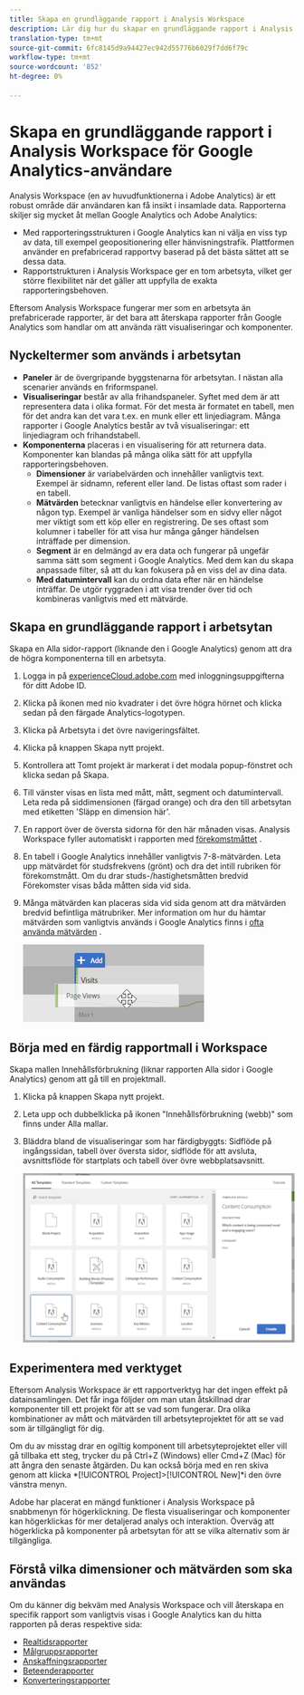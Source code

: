 ```yaml
---
title: Skapa en grundläggande rapport i Analysis Workspace
description: Lär dig hur du skapar en grundläggande rapport i Analysis Workspace i ett format som är avsett för användare som är bekanta med tredjepartsverktyg som Google Analytics.
translation-type: tm+mt
source-git-commit: 6fc8145d9a94427ec942d55776b6029f7dd6f79c
workflow-type: tm+mt
source-wordcount: '852'
ht-degree: 0%

---
```



# Skapa en grundläggande rapport i Analysis Workspace för Google Analytics-användare

Analysis Workspace (en av huvudfunktionerna i Adobe Analytics) är ett robust område där användaren kan få insikt i insamlade data. Rapporterna skiljer sig mycket åt mellan Google Analytics och Adobe Analytics:

* Med rapporteringsstrukturen i Google Analytics kan ni välja en viss typ av data, till exempel geopositionering eller hänvisningstrafik. Plattformen använder en prefabricerad rapportvy baserad på det bästa sättet att se dessa data.
* Rapportstrukturen i Analysis Workspace ger en tom arbetsyta, vilket ger större flexibilitet när det gäller att uppfylla de exakta rapporteringsbehoven.

Eftersom Analysis Workspace fungerar mer som en arbetsyta än prefabricerade rapporter, är det bara att återskapa rapporter från Google Analytics som handlar om att använda rätt visualiseringar och komponenter.

## Nyckeltermer som används i arbetsytan

* **Paneler** är de övergripande byggstenarna för arbetsytan. I nästan alla scenarier används en friformspanel.
* **Visualiseringar** består av alla frihandspaneler. Syftet med dem är att representera data i olika format. För det mesta är formatet en tabell, men för det andra kan det vara t.ex. en munk eller ett linjediagram. Många rapporter i Google Analytics består av två visualiseringar: ett linjediagram och frihandstabell.
* **Komponenterna** placeras i en visualisering för att returnera data. Komponenter kan blandas på många olika sätt för att uppfylla rapporteringsbehoven.
   * **Dimensioner** är variabelvärden och innehåller vanligtvis text. Exempel är sidnamn, referent eller land. De listas oftast som rader i en tabell.
   * **Mätvärden** betecknar vanligtvis en händelse eller konvertering av någon typ. Exempel är vanliga händelser som en sidvy eller något mer viktigt som ett köp eller en registrering. De ses oftast som kolumner i tabeller för att visa hur många gånger händelsen inträffade per dimension.
   * **Segment** är en delmängd av era data och fungerar på ungefär samma sätt som segment i Google Analytics. Med dem kan du skapa anpassade filter, så att du kan fokusera på en viss del av dina data.
   * **Med datumintervall** kan du ordna data efter när en händelse inträffar. De utgör ryggraden i att visa trender över tid och kombineras vanligtvis med ett mätvärde.

## Skapa en grundläggande rapport i arbetsytan

Skapa en Alla sidor-rapport (liknande den i Google Analytics) genom att dra de högra komponenterna till en arbetsyta.

1. Logga in på [experienceCloud.adobe.com](https://experiencecloud.adobe.com) med inloggningsuppgifterna för ditt Adobe ID.
1. Klicka på ikonen med nio kvadrater i det övre högra hörnet och klicka sedan på den färgade Analytics-logotypen.
1. Klicka på Arbetsyta i det övre navigeringsfältet.
1. Klicka på knappen Skapa nytt projekt.
1. Kontrollera att Tomt projekt är markerat i det modala popup-fönstret och klicka sedan på Skapa.
1. Till vänster visas en lista med mått, mått, segment och datumintervall. Leta reda på siddimensionen (färgad orange) och dra den till arbetsytan med etiketten &#39;Släpp en dimension här&#39;.
1. En rapport över de översta sidorna för den här månaden visas. Analysis Workspace fyller automatiskt i rapporten med [förekomstmåttet](/help/components/metrics/occurrences.md) .
1. En tabell i Google Analytics innehåller vanligtvis 7-8-mätvärden. Leta upp mätvärdet för studsfrekvens (grönt) och dra det intill rubriken för förekomstmått. Om du drar studs-/hastighetsmåtten bredvid Förekomster visas båda måtten sida vid sida.
1. Många mätvärden kan placeras sida vid sida genom att dra mätvärden bredvid befintliga mätrubriker. Mer information om hur du hämtar mätvärden som vanligtvis används i Google Analytics finns i [ofta använda mätvärden](common-metrics.md) .

   ![Nytt mått](/help/technotes/ga-to-aa/assets/new_metric.png)

## Börja med en färdig rapportmall i Workspace

Skapa mallen Innehållsförbrukning (liknar rapporten Alla sidor i Google Analytics) genom att gå till en projektmall.

1. Klicka på knappen Skapa nytt projekt.
1. Leta upp och dubbelklicka på ikonen &quot;Innehållsförbrukning (webb)&quot; som finns under Alla mallar.
1. Bläddra bland de visualiseringar som har färdigbyggts: Sidflöde på ingångssidan, tabell över översta sidor, sidflöde för att avsluta, avsnittsflöde för startplats och tabell över övre webbplatsavsnitt.

   ![Mallval](/help/technotes/ga-to-aa/assets/content_consumption_template.png)

## Experimentera med verktyget

Eftersom Analysis Workspace är ett rapportverktyg har det ingen effekt på datainsamlingen. Det får inga följder om man utan åtskillnad drar komponenter till ett projekt för att se vad som fungerar. Dra olika kombinationer av mått och mätvärden till arbetsyteprojektet för att se vad som är tillgängligt för dig.

Om du av misstag drar en ogiltig komponent till arbetsyteprojektet eller vill gå tillbaka ett steg, trycker du på Ctrl+Z (Windows) eller Cmd+Z (Mac) för att ångra den senaste åtgärden. Du kan också börja med en ren skiva genom att klicka *[!UICONTROL Project]>[!UICONTROL New]*i den övre vänstra menyn.

Adobe har placerat en mängd funktioner i Analysis Workspace på snabbmenyn för högerklickning. De flesta visualiseringar och komponenter kan högerklickas för mer detaljerad analys och interaktion. Överväg att högerklicka på komponenter på arbetsytan för att se vilka alternativ som är tillgängliga.

## Förstå vilka dimensioner och mätvärden som ska användas

Om du känner dig bekväm med Analysis Workspace och vill återskapa en specifik rapport som vanligtvis visas i Google Analytics kan du hitta rapporten på deras respektive sida:

* [Realtidsrapporter](realtime-reports.md)
* [Målgruppsrapporter](audience-reports.md)
* [Anskaffningsrapporter](acquisition-reports.md)
* [Beteenderapporter](behavior-reports.md)
* [Konverteringsrapporter](conversions-reports.md)

